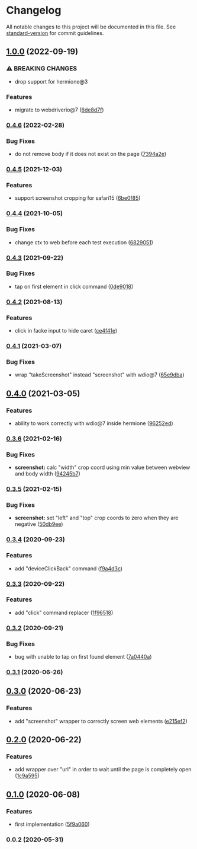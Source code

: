 # Changelog

All notable changes to this project will be documented in this file. See [standard-version](https://github.com/conventional-changelog/standard-version) for commit guidelines.

## [1.0.0](https://github.com/gemini-testing/hermione-safari-commands/compare/v0.4.6...v1.0.0) (2022-09-19)


### ⚠ BREAKING CHANGES

* drop support for hermione@3

### Features

* migrate to webdriverio@7 ([6de8d7f](https://github.com/gemini-testing/hermione-safari-commands/commit/6de8d7fcf016bd66c532b66087bc67f0cd48337b))

### [0.4.6](https://github.com/gemini-testing/hermione-safari-commands/compare/v0.4.5...v0.4.6) (2022-02-28)


### Bug Fixes

* do not remove body if it does not exist on the page ([7394a2e](https://github.com/gemini-testing/hermione-safari-commands/commit/7394a2e0ba5948591b687102592c8cef198d5630))

### [0.4.5](https://github.com/gemini-testing/hermione-safari-commands/compare/v0.4.4...v0.4.5) (2021-12-03)


### Features

* support screenshot cropping for  safari15 ([6be0f85](https://github.com/gemini-testing/hermione-safari-commands/commit/6be0f85d5a0e90da993f0be40ffd5781859ee108))

### [0.4.4](https://github.com/gemini-testing/hermione-safari-commands/compare/v0.4.3...v0.4.4) (2021-10-05)


### Bug Fixes

* change ctx to web before each test execution ([6829051](https://github.com/gemini-testing/hermione-safari-commands/commit/6829051e2aca91cd08419b1833a81aa6a0a727d3))

### [0.4.3](https://github.com/gemini-testing/hermione-safari-commands/compare/v0.4.2...v0.4.3) (2021-09-22)


### Bug Fixes

* tap on first element in click command ([0de9018](https://github.com/gemini-testing/hermione-safari-commands/commit/0de901840dad869504d6332955f6d36a81ce4b2b))

### [0.4.2](https://github.com/gemini-testing/hermione-safari-commands/compare/v0.4.1...v0.4.2) (2021-08-13)


### Features

* click in facke input to hide caret ([ce4f41e](https://github.com/gemini-testing/hermione-safari-commands/commit/ce4f41e0ffd860bdc5f1de835a4315f0a2a39e51))

### [0.4.1](https://github.com/gemini-testing/hermione-safari-commands/compare/v0.4.0...v0.4.1) (2021-03-07)


### Bug Fixes

* wrap "takeScreenshot" instead "screenshot" with wdio@7 ([65e9dba](https://github.com/gemini-testing/hermione-safari-commands/commit/65e9dba0f5ff19e49290852cc7b6a6bd143292e6))

## [0.4.0](https://github.com/gemini-testing/hermione-safari-commands/compare/v0.3.6...v0.4.0) (2021-03-05)


### Features

* ability to work correctly with wdio@7 inside hermione ([96252ed](https://github.com/gemini-testing/hermione-safari-commands/commit/96252ed392fd394e24261f885d3652ec29e1930a))

### [0.3.6](https://github.com/gemini-testing/hermione-safari-commands/compare/v0.3.5...v0.3.6) (2021-02-16)


### Bug Fixes

* **screenshot:** calc "width" crop coord using min value between webview and body width ([94245b7](https://github.com/gemini-testing/hermione-safari-commands/commit/94245b7549b1cbed8864cbae397716955f4da060))

### [0.3.5](https://github.com/gemini-testing/hermione-safari-commands/compare/v0.3.4...v0.3.5) (2021-02-15)


### Bug Fixes

* **screenshot:** set "left" and "top" crop coords to zero when they are negative ([50db9ee](https://github.com/gemini-testing/hermione-safari-commands/commit/50db9eeaa9ae15339b4380367f8bd7dd2a9f6f99))

### [0.3.4](https://github.com/gemini-testing/hermione-safari-commands/compare/v0.3.3...v0.3.4) (2020-09-23)


### Features

* add "deviceClickBack" command ([f9a4d3c](https://github.com/gemini-testing/hermione-safari-commands/commit/f9a4d3cd0a38312a60004fcb29f586bc07088fb8))

### [0.3.3](https://github.com/gemini-testing/hermione-safari-commands/compare/v0.3.2...v0.3.3) (2020-09-22)


### Features

* add "click" command replacer ([1f96518](https://github.com/gemini-testing/hermione-safari-commands/commit/1f96518c1294016aad5ae64a67efce746ae199ec))

### [0.3.2](https://github.com/gemini-testing/hermione-safari-commands/compare/v0.3.1...v0.3.2) (2020-09-21)


### Bug Fixes

* bug with unable to tap on first found element ([7a0440a](https://github.com/gemini-testing/hermione-safari-commands/commit/7a0440aa86e729b533d96a0c52374c0505649135))

### [0.3.1](https://github.com/gemini-testing/hermione-safari-commands/compare/v0.3.0...v0.3.1) (2020-06-26)

## [0.3.0](https://github.com/gemini-testing/hermione-safari-commands/compare/v0.2.0...v0.3.0) (2020-06-23)


### Features

* add "screenshot" wrapper to correctly screen web elements ([e215ef2](https://github.com/gemini-testing/hermione-safari-commands/commit/e215ef2a58c6270cf45b74a4fbc92bc92e0d5550))

## [0.2.0](https://github.com/gemini-testing/hermione-safari-commands/compare/v0.1.0...v0.2.0) (2020-06-22)


### Features

* add wrapper over "url" in order to wait until the page is completely open ([1c9a595](https://github.com/gemini-testing/hermione-safari-commands/commit/1c9a595063e2648c2b77b3cfaded83f175e85e85))

## [0.1.0](https://github.com/gemini-testing/hermione-safari-commands/compare/v0.0.2...v0.1.0) (2020-06-08)


### Features

* first implementation ([5f9a060](https://github.com/gemini-testing/hermione-safari-commands/commit/5f9a0604571e653f6c6b345b39fee63bd50da519))

### 0.0.2 (2020-05-31)
